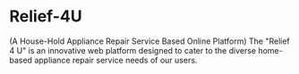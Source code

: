 # Relief-4U
(A House-Hold Appliance Repair Service Based Online Platform)  The "Relief 4 U" is an innovative web platform designed to cater to the diverse home-based appliance repair service needs of our users.  
